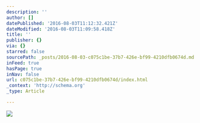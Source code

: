 ```yaml
---
description: ''
author: []
datePublished: '2016-08-03T11:12:32.421Z'
dateModified: '2016-08-03T11:09:58.418Z'
title: ''
publisher: {}
via: {}
starred: false
sourcePath: _posts/2016-08-03-c075c1be-37b7-426e-bf99-4210dfb0674d.md
inFeed: true
hasPage: true
inNav: false
url: c075c1be-37b7-426e-bf99-4210dfb0674d/index.html
_context: 'http://schema.org'
_type: Article

---
```

![](https://the-grid-user-content.s3-us-west-2.amazonaws.com/9ef63f82-9039-4fb6-9aac-b6d0830baa9b.jpg)